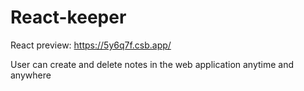 # React-keeper

React preview: https://5y6q7f.csb.app/

User can create and delete notes in the web application anytime and anywhere
